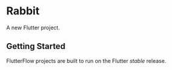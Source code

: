 # Rabbit

A new Flutter project.

## Getting Started

FlutterFlow projects are built to run on the Flutter _stable_ release.
